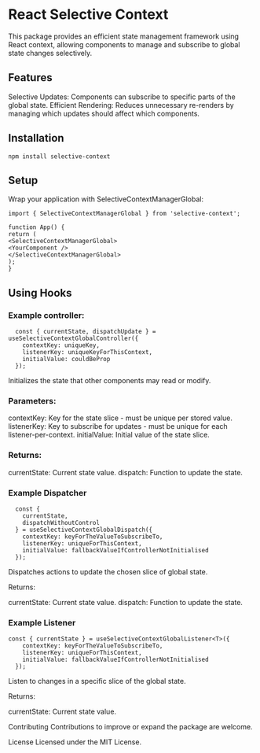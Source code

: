 # React Selective Context
This package provides an efficient state management framework using React context, allowing components to manage and subscribe to global state changes selectively.

## Features
Selective Updates: Components can subscribe to specific parts of the global state.
Efficient Rendering: Reduces unnecessary re-renders by managing which updates should affect which components.

## Installation
``` 
npm install selective-context
```

## Setup
Wrap your application with SelectiveContextManagerGlobal:

``` 
import { SelectiveContextManagerGlobal } from 'selective-context';

function App() {
return (
<SelectiveContextManagerGlobal>
<YourComponent />
</SelectiveContextManagerGlobal>
);
}

```

## Using Hooks

### Example controller:
```
  const { currentState, dispatchUpdate } = useSelectiveContextGlobalController({
    contextKey: uniqueKey,
    listenerKey: uniqueKeyForThisContext,
    initialValue: couldBeProp
  }); 
```

Initializes the state that other components may read or modify.

### Parameters:

contextKey: Key for the state slice - must be unique per stored value.
listenerKey: Key to subscribe for updates - must be unique for each listener-per-context.
initialValue: Initial value of the state slice.

### Returns:

currentState: Current state value.
dispatch: Function to update the state.

### Example Dispatcher 

``` 
  const {
    currentState,
    dispatchWithoutControl
  } = useSelectiveContextGlobalDispatch({
    contextKey: keyForTheValueToSubscribeTo,
    listenerKey: uniqueForThisContext,
    initialValue: fallbackValueIfControllerNotInitialised
  });
```

Dispatches actions to update the chosen slice of global state.

Returns:

currentState: Current state value.
dispatch: Function to update the state.

### Example Listener

``` 
const { currentState } = useSelectiveContextGlobalListener<T>({
    contextKey: keyForTheValueToSubscribeTo,
    listenerKey: uniqueForThisContext,
    initialValue: fallbackValueIfControllerNotInitialised
  });
```

Listen to changes in a specific slice of the global state.

Returns:

currentState: Current state value.

Contributing
Contributions to improve or expand the package are welcome.

License
Licensed under the MIT License.